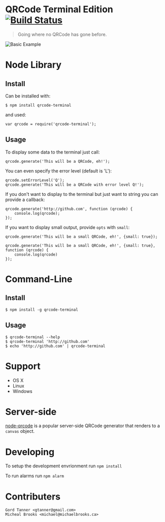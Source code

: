# QRCode Terminal Edition [![Build Status][travis-ci-img]][travis-ci-url]

> Going where no QRCode has gone before.

![Basic Example][basic-example-img]

# Node Library

## Install

Can be installed with:

    $ npm install qrcode-terminal

and used:

    var qrcode = require('qrcode-terminal');

## Usage

To display some data to the terminal just call:

    qrcode.generate('This will be a QRCode, eh!');

You can even specify the error level (default is 'L'):
    
    qrcode.setErrorLevel('Q');
    qrcode.generate('This will be a QRCode with error level Q!');

If you don't want to display to the terminal but just want to string you can provide a callback:

    qrcode.generate('http://github.com', function (qrcode) {
        console.log(qrcode);
    });

If you want to display small output, provide `opts` with `small`:

    qrcode.generate('This will be a small QRCode, eh!', {small: true});

    qrcode.generate('This will be a small QRCode, eh!', {small: true}, function (qrcode) {
        console.log(qrcode)
    });

# Command-Line

## Install

    $ npm install -g qrcode-terminal

## Usage

    $ qrcode-terminal --help
    $ qrcode-terminal 'http://github.com'
    $ echo 'http://github.com' | qrcode-terminal

# Support

- OS X
- Linux
- Windows

# Server-side

[node-qrcode][node-qrcode-url] is a popular server-side QRCode generator that
renders to a `canvas` object.

# Developing

To setup the development envrionment run `npm install`

To run alarms run `npm alarm`

# Contributers

    Gord Tanner <gtanner@gmail.com>
    Micheal Brooks <michael@michaelbrooks.ca>

[travis-ci-img]: https://travis-ci.org/gtanner/qrcode-terminal.png
[travis-ci-url]: https://travis-ci.org/gtanner/qrcode-terminal
[basic-example-img]: https://raw.github.com/gtanner/qrcode-terminal/master/example/basic.png
[node-qrcode-url]: https://github.com/soldair/node-qrcode


